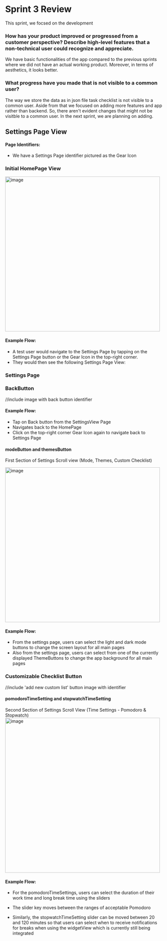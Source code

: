 # Sprint 3 Review

This sprint, we focsed on the development

### How has your product improved or progressed from a customer perspective? Describe high-level features that a non-technical user could recognize and appreciate.

 We have basic functionalities of the app compared to the previous sprints where we did not have an actual working product. Moreover, in terms of aesthetics, it looks better.

### What progress have you made that is not visible to a common user?

The way we store the data as in json file task checklist is not visible to a common user.
Aside from that we focused on adding more features and app rather than backend. So, there aren't evident changes that might not be visitble to a common user. In the next sprint, we are planning on adding.



## Settings Page View

#### Page Identifiers:
- We have a Settings Page identifier pictured as the Gear Icon

### Initial HomePage View
<img width="496" alt="image" src="https://github.com/user-attachments/assets/35991ecb-ee0b-470b-b6e3-c11489be02b0" />

#### Example Flow:
- A test user would navigate to the Settings Page by tapping on the Settings Page button or the Gear Icon in the top-right corner.
- They would then see the following Settings Page View:

### Settings Page 

### BackButton
//include image with back button identifier
#### Example Flow:
- Tap on Back button from the SettingsView Page
- Navigates back to the HomePage
- Click on the top-right corner Gear Icon again to navigate back to Settings Page

#### modeButton and themesButton
First Section of Settings Scroll view (Mode, Themes, Custom Checklist)

<img width="496" alt="image" src="https://github.com/user-attachments/assets/4b394e57-98f9-4edd-ae2a-bb595e27762b" />


#### Example Flow:
- From the settings page, users can select the light and dark mode buttons to change the screen layout for all main pages
- Also from the settings page, users can select from one of the currently displayed ThemeButtons to change the app background for all main pages

### Customizable Checklist Button
//include 'add new custom list' button image with identifier

#### pomodoroTimeSetting and stopwatchTimeSetting
Second Section of Settings Scroll View (Time Settings - Pomodoro & Stopwatch)
<img width="496" alt="image" src= "https://github.com/user-attachments/assets/1e472b7a-4b59-400f-8fe1-c80f06dfa77e" />

#### Example Flow:
- For the pomodoroTimeSettings, users can select the duration of their work time and long break time using the sliders
- The slider key moves between the ranges of acceptable Pomodoro
 
- Similarly, the stopwatchTimeSetting slider can be moved between 20 and 120 minutes so that users can select when to receive notifications for breaks when using the widgetView which is currently still being integrated




